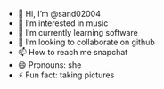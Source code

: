 - 👋 Hi, I’m @sand02004
- 👀 I’m interested in music
- 🌱 I’m currently learning software
- 💞️ I’m looking to collaborate on github
- 📫 How to reach me snapchat
- 😄 Pronouns: she 
- ⚡ Fun fact: taking pictures

<!---
sand02004/sand02004 is a ✨ special ✨ repository because its `README.md` (this file) appears on your GitHub profile.
You can click the Preview link to take a look at your changes.
--->
